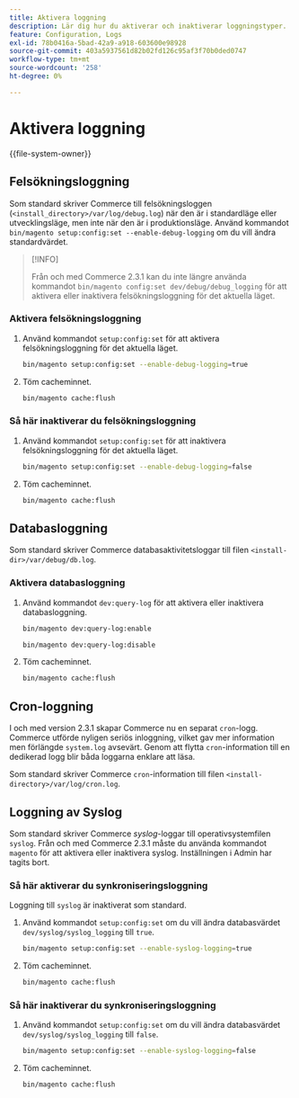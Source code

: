 ```yaml
---
title: Aktivera loggning
description: Lär dig hur du aktiverar och inaktiverar loggningstyper.
feature: Configuration, Logs
exl-id: 78b0416a-5bad-42a9-a918-603600e98928
source-git-commit: 403a5937561d82b02fd126c95af3f70b0ded0747
workflow-type: tm+mt
source-wordcount: '258'
ht-degree: 0%

---
```


# Aktivera loggning

{{file-system-owner}}

## Felsökningsloggning

Som standard skriver Commerce till felsökningsloggen (`<install_directory>/var/log/debug.log`) när den är i standardläge eller utvecklingsläge, men inte när den är i produktionsläge. Använd kommandot `bin/magento setup:config:set --enable-debug-logging` om du vill ändra standardvärdet.

>[!INFO]
>
>Från och med Commerce 2.3.1 kan du inte längre använda kommandot `bin/magento config:set dev/debug/debug_logging` för att aktivera eller inaktivera felsökningsloggning för det aktuella läget.

### Aktivera felsökningsloggning

1. Använd kommandot `setup:config:set` för att aktivera felsökningsloggning för det aktuella läget.

   ```bash
   bin/magento setup:config:set --enable-debug-logging=true
   ```

1. Töm cacheminnet.

   ```bash
   bin/magento cache:flush
   ```

### Så här inaktiverar du felsökningsloggning

1. Använd kommandot `setup:config:set` för att inaktivera felsökningsloggning för det aktuella läget.

   ```bash
   bin/magento setup:config:set --enable-debug-logging=false
   ```

1. Töm cacheminnet.

   ```bash
   bin/magento cache:flush
   ```

## Databasloggning

Som standard skriver Commerce databasaktivitetsloggar till filen `<install-dir>/var/debug/db.log`.

### Aktivera databasloggning

1. Använd kommandot `dev:query-log` för att aktivera eller inaktivera databasloggning.

   ```bash
   bin/magento dev:query-log:enable
   ```

   ```bash
   bin/magento dev:query-log:disable
   ```

1. Töm cacheminnet.

   ```bash
   bin/magento cache:flush
   ```

## Cron-loggning

I och med version 2.3.1 skapar Commerce nu en separat `cron`-logg. \
Commerce utförde nyligen seriös inloggning, vilket gav mer information men förlängde `system.log` avsevärt.
Genom att flytta `cron`-information till en dedikerad logg blir båda loggarna enklare att läsa.

Som standard skriver Commerce `cron`-information till filen `<install-directory>/var/log/cron.log`.

## Loggning av Syslog

Som standard skriver Commerce _syslog_-loggar till operativsystemfilen `syslog`.
Från och med Commerce 2.3.1 måste du använda kommandot `magento` för att aktivera eller inaktivera syslog.
Inställningen i Admin har tagits bort.

### Så här aktiverar du synkroniseringsloggning

Loggning till `syslog` är inaktiverat som standard.

1. Använd kommandot `setup:config:set` om du vill ändra databasvärdet `dev/syslog/syslog_logging` till `true`.

   ```bash
   bin/magento setup:config:set --enable-syslog-logging=true
   ```

1. Töm cacheminnet.

   ```bash
   bin/magento cache:flush
   ```

### Så här inaktiverar du synkroniseringsloggning

1. Använd kommandot `setup:config:set` om du vill ändra databasvärdet `dev/syslog/syslog_logging` till `false`.

   ```bash
   bin/magento setup:config:set --enable-syslog-logging=false
   ```

1. Töm cacheminnet.

   ```bash
   bin/magento cache:flush
   ```
